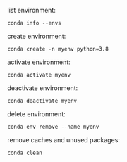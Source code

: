 list environment:
```
conda info --envs
```

create environment:
```
conda create -n myenv python=3.8
```

activate environment:
```
conda activate myenv
```

deactivate environment:
```
conda deactivate myenv
```

delete environment:
```
conda env remove --name myenv
```

remove caches and unused packages:
```
conda clean
```
